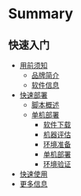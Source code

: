 # Summary

## 快速入门
* [用前须知]()
    * [品牌简介](5.1/蓝鲸体系/品牌简介/intro.md)
    * [软件信息](5.1/蓝鲸体系/软件信息/版本类别/version_cate.md)
* [快速部署]()
    * [脚本概述](5.1/部署维护/部署脚本/intro.md)
    * [单机部署]()
        * [软件下载](5.1/部署维护/基础包安装/软件下载/download.md)
        * [机器评估](5.1/部署维护/基础包安装/机器评估/evaluate.md)
        * [环境准备](5.1/部署维护/基础包安装/环境准备/get_ready.md)
        * [单机部署](5.1/部署维护/基础包安装/单机部署/install_on_single_host.md)
        * [环境验证](5.1/部署维护/基础包安装/环境验证/check.md)
* [快速使用](5.1/部署维护/基础包安装/快速使用/quick_use.md)
* [更多信息](更多信息/moreinfo.md)
